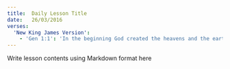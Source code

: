 ```yaml
---
title:  Daily Lesson Title
date:   26/03/2016
verses:
  'New King James Version':
    - 'Gen 1:1': 'In the beginning God created the heavens and the earth'
---
```


Write lesson contents using Markdown format here